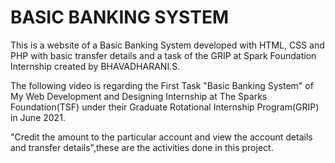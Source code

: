 # BASIC BANKING SYSTEM
This is a website of a Basic Banking System developed with HTML, CSS and PHP with basic transfer details and a task of the GRIP at Spark Foundation Internship created by
BHAVADHARANI.S.

The following video is regarding the First Task "Basic Banking System" of My Web Development and Designing Internship at The Sparks Foundation(TSF) under their Graduate Rotational Internship Program(GRIP) in June 2021.

"Credit the amount to the particular account and view the account details and transfer details",these are the activities done in this project.
